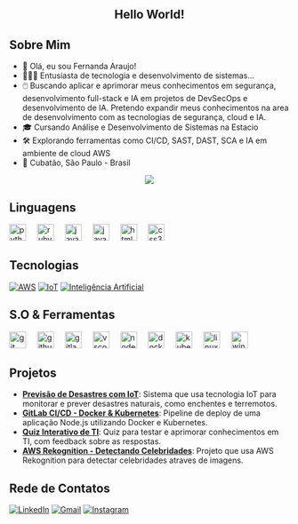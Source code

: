 <h2 align="center">Hello World!</h2>

## Sobre Mim

- 👋 Olá, eu sou Fernanda Araujo!
- 👩🏻‍💻 Entusiasta de tecnologia e desenvolvimento de sistemas...
- 🖱️ Buscando aplicar e aprimorar meus conhecimentos em segurança, desenvolvimento full-stack e IA em projetos de DevSecOps e desenvolvimento de IA. Pretendo expandir meus conhecimentos na area de desenvolvimento com as tecnologias de segurança, cloud e IA. 
- 🎓 Cursando Análise e Desenvolvimento de Sistemas na Estacio
- 🛠️ Explorando ferramentas como CI/CD, SAST, DAST, SCA e IA em ambiente de cloud AWS
- 📍 Cubatão, São Paulo - Brasil

<p align="center">
  <img src="https://www.shutterstock.com/shutterstock/videos/1108397841/thumb/1.jpg?ip=x480" />
</p>


## 
## Linguagens
<div align="left">
  <img src="https://cdn.jsdelivr.net/gh/devicons/devicon/icons/python/python-original.svg" height="30" alt="python logo"  />
  <img width="12" />
  <img src="https://cdn.jsdelivr.net/gh/devicons/devicon/icons/ruby/ruby-original.svg" height="30" alt="ruby logo"  />
  <img width="12" />
  <img src="https://cdn.jsdelivr.net/gh/devicons/devicon/icons/java/java-original.svg" height="30" alt="java logo"  />
  <img width="12" />
  <img src="https://skillicons.dev/icons?i=js" height="30" alt="javascript logo"  />
  <img width="12" />
  <img src="https://skillicons.dev/icons?i=html" height="30" alt="html5 logo"  />
  <img width="12" />
  <img src="https://skillicons.dev/icons?i=css" height="30" alt="css3 logo"  />
  <img width="12" />
</div>

##
## Tecnologias

[![AWS](https://img.shields.io/badge/AWS-8A2BE2?style=flat&logo=amazon-aws&logoColor=white)](https://aws.amazon.com/)
[![IoT](https://img.shields.io/badge/IoT-8A2BE2?style=flat&logo=iot&logoColor=white)](https://www.iotforall.com/)
[![Inteligência Artificial](https://img.shields.io/badge/Intelig%C3%AAncia%20Artificial-8A2BE2?style=flat&logo=artificial-intelligence&logoColor=white)](https://azure.microsoft.com/en-us/overview/ai-platform/)

##
## S.O & Ferramentas
<div align="left">
  <img src="https://cdn.jsdelivr.net/gh/devicons/devicon/icons/git/git-original.svg" height="30" alt="git logo"  />
  <img width="12" />
  <img src="https://cdn.jsdelivr.net/gh/devicons/devicon/icons/github/github-original.svg" height="30" alt="github logo"  />
  <img width="12" />
  <img src="https://cdn.jsdelivr.net/gh/devicons/devicon/icons/gitlab/gitlab-original.svg" height="30" alt="gitlab logo"  />
  <img width="12" />
  <img src="https://cdn.jsdelivr.net/gh/devicons/devicon/icons/vscode/vscode-original.svg" height="30" alt="vscode logo"  />
  <img width="12" />
  <img src="https://cdn.jsdelivr.net/gh/devicons/devicon/icons/nodejs/nodejs-original.svg" height="30" alt="nodejs logo"  />
  <img width="12" />
  <img src="https://cdn.jsdelivr.net/gh/devicons/devicon/icons/docker/docker-original.svg" height="30" alt="docker logo"  />
  <img width="12" />
  <img src="https://cdn.simpleicons.org/kubernetes/326CE5" height="30" alt="kubernetes logo"  />
  <img width="12" />
  <img src="https://cdn.jsdelivr.net/gh/devicons/devicon/icons/linux/linux-original.svg" height="30" alt="linux logo"  />
  <img width="12" />
  <img src="https://cdn.jsdelivr.net/gh/devicons/devicon/icons/windows8/windows8-original.svg" height="30" alt="windows8 logo"  />
</div>

###

##
## Projetos 

- **[Previsão de Desastres com IoT](https://github.com/AraujoTech1/Projeto-IoT-Previsao-Desastres)**: Sistema que usa tecnologia IoT para monitorar e prever desastres naturais, como enchentes e terremotos.
- **[GitLab CI/CD - Docker & Kubernetes](https://github.com/AraujoTech1/GitLabCICD-Docker-Kubernetes)**: Pipeline de deploy de uma aplicação Node.js utilizando Docker e Kubernetes.
- **[Quiz Interativo de TI](https://github.com/AraujoTech1/quiz-interativo-ti)**: Quiz para testar e aprimorar conhecimentos em TI, com feedback sobre as respostas.
- **[AWS Rekognition - Detectando Celebridades](https://github.com/AraujoTech1/aws-rekognition-detectando-celebridades)**: Projeto que usa AWS Rekognition para detectar celebridades atraves de imagens.

##
## Rede de Contatos

[![LinkedIn](https://img.shields.io/badge/LinkedIn-8A2BE2?style=flat&logo=linkedin&logoColor=white)](https://www.linkedin.com/in/fernandaaraujo1)
[![Gmail](https://img.shields.io/badge/Gmail-8A2BE2?style=flat&logo=gmail&logoColor=white)](mailto:xfernandaaraujo@gmail.com)
[![Instagram](https://img.shields.io/badge/Instagram-8A2BE2?style=flat&logo=instagram&logoColor=white)](https://www.instagram.com/AraujoTech1)

